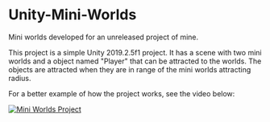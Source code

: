 # Unity-Mini-Worlds
Mini worlds developed for an unreleased project of mine.

This project is a simple Unity 2019.2.5f1 project. It has a scene with two mini worlds and a object named "Player" that can be attracted to the worlds.
The objects are attracted when they are in range of the mini worlds attracting radius.


For a better example of how the project works, see the video below:

[![Mini Worlds Project](https://img.youtube.com/vi/UDZvWGlMSaE/0.jpg)](https://www.youtube.com/watch?v=UDZvWGlMSaE)
